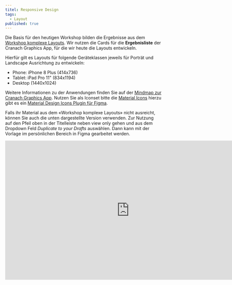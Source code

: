 ```yaml
---
titel: Responsive Design
tags: 
  - Layout
published: true
---
```


Die Basis für den heutigen Workshop bilden die Ergebnisse aus dem [Workshop komplexe Layouts](https://th-koeln.github.io/mi-bachelor-screendesign/lehrveranstaltungen/workshop-komplexe-layouts/). Wir nutzen die Cards für die **Ergebnisliste** der Cranach Graphics App, für die wir heute die Layouts entwickeln.

Hierfür gilt es Layouts für folgende Geräteklassen jeweils für Porträt und Landscape Ausrichtung zu entwickeln: 
- Phone: iPhone 8 Plus (414x736)
- Tablet: iPad Pro 11" (834x1194)
- Desktop (1440x1024)

Weitere Informationen zu der Anwendungen finden Sie auf der [Mindmap zur Cranach Graphics App](https://mm.tt/1398833317?t=aBegrpB5hv). Nutzen Sie als Iconset bitte die [Material Icons](https://material.io/resources/icons/?style=baseline) hierzu gibt es ein [Material Design Icons Plugin für Figma](https://www.figma.com/c/plugin/740272380439725040/Material-Design-Icons).

Falls ihr Material aus dem «Workshop komplexe Layouts» nicht ausreicht, können Sie auch die unten dargestellte Version verwenden. Zur Nutzung auf den Pfeil oben in der Titelleiste neben view only gehen und aus dem Dropdown Feld *Duplicate to your Drafts* auswählen. Dann kann mit der Vorlage im persönlichen Bereich in Figma gearbeitet werden.

<iframe style="border: none;" width="800" height="450" src="https://www.figma.com/embed?embed_host=share&url=https%3A%2F%2Fwww.figma.com%2Ffile%2Ff8NEVOGxr24qBIJwPIufEG%2Flayouts-fuer-div-endgeraete%3Fnode-id%3D36%253A5431" allowfullscreen></iframe>
